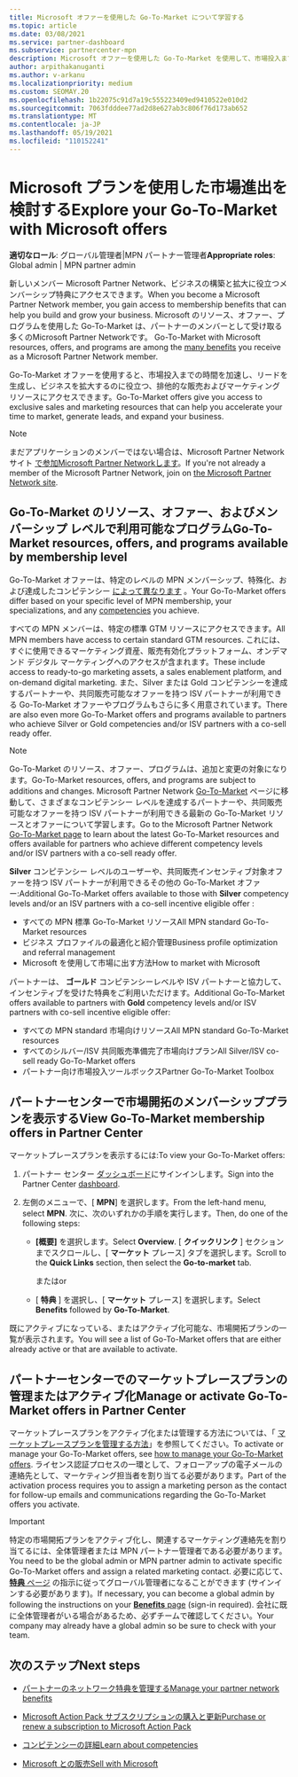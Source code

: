 ```yaml
---
title: Microsoft オファーを使用した Go-To-Market について学習する
ms.topic: article
ms.date: 03/08/2021
ms.service: partner-dashboard
ms.subservice: partnercenter-mpn
description: Microsoft オファーを使用した Go-To-Market を使用して、市場投入までの時間を加速し、リードを生成し、ビジネスを拡大する方法について説明します。
author: arpithakanuganti
ms.author: v-arkanu
ms.localizationpriority: medium
ms.custom: SEOMAY.20
ms.openlocfilehash: 1b22075c91d7a19c555223409ed9410522e010d2
ms.sourcegitcommit: 7063fdddee77ad2d8e627ab3c806f76d173ab652
ms.translationtype: MT
ms.contentlocale: ja-JP
ms.lasthandoff: 05/19/2021
ms.locfileid: "110152241"
---
```

# <a name="explore-your-go-to-market-with-microsoft-offers"></a><span data-ttu-id="34a41-103">Microsoft プランを使用した市場進出を検討する</span><span class="sxs-lookup"><span data-stu-id="34a41-103">Explore your Go-To-Market with Microsoft offers</span></span>

<span data-ttu-id="34a41-104">**適切なロール**: グローバル管理者|MPN パートナー管理者</span><span class="sxs-lookup"><span data-stu-id="34a41-104">**Appropriate roles**: Global admin | MPN partner admin</span></span>

<span data-ttu-id="34a41-105">新しいメンバー Microsoft Partner Network、ビジネスの構築と拡大に役立つメンバーシップ特典にアクセスできます。</span><span class="sxs-lookup"><span data-stu-id="34a41-105">When you become a Microsoft Partner Network member, you gain access to membership benefits that can help you build and grow your business.</span></span> <span data-ttu-id="34a41-106">Microsoft のリソース、オファー、プログラムを使用した Go-To-Market は、パートナーのメンバーとして受け取る多くのMicrosoft Partner Networkです。 [](https://partner.microsoft.com/manage-your-partner-network-benefits)</span><span class="sxs-lookup"><span data-stu-id="34a41-106">Go-To-Market with Microsoft resources, offers, and programs are among the [many benefits](https://partner.microsoft.com/manage-your-partner-network-benefits) you receive as a Microsoft Partner Network member.</span></span>

<span data-ttu-id="34a41-107">Go-To-Market オファーを使用すると、市場投入までの時間を加速し、リードを生成し、ビジネスを拡大するのに役立つ、排他的な販売およびマーケティング リソースにアクセスできます。</span><span class="sxs-lookup"><span data-stu-id="34a41-107">Go-To-Market offers give you access to exclusive sales and marketing resources that can help you accelerate your time to market, generate leads, and expand your business.</span></span>

>[!NOTE]
><span data-ttu-id="34a41-108">まだアプリケーションのメンバーではない場合は、Microsoft Partner Network サイト [で参加Microsoft Partner Networkします](https://partner.microsoft.com/membership)。</span><span class="sxs-lookup"><span data-stu-id="34a41-108">If you're not already a member of the Microsoft Partner Network, join on [the Microsoft Partner Network site](https://partner.microsoft.com/membership).</span></span>

## <a name="go-to-market-resources-offers-and-programs-available-by-membership-level"></a><span data-ttu-id="34a41-109">Go-To-Market のリソース、オファー、およびメンバーシップ レベルで利用可能なプログラム</span><span class="sxs-lookup"><span data-stu-id="34a41-109">Go-To-Market resources, offers, and programs available by membership level</span></span>

<span data-ttu-id="34a41-110">Go-To-Market オファーは、特定のレベルの MPN メンバーシップ、特殊化、および達成したコンピテンシー [によって異なります](learn-about-competencies.md) 。</span><span class="sxs-lookup"><span data-stu-id="34a41-110">Your Go-To-Market offers differ based on your specific level of MPN membership, your specializations, and any [competencies](learn-about-competencies.md) you achieve.</span></span>

<span data-ttu-id="34a41-111">すべての MPN メンバーは、特定の標準 GTM リソースにアクセスできます。</span><span class="sxs-lookup"><span data-stu-id="34a41-111">All MPN members have access to certain standard GTM resources.</span></span> <span data-ttu-id="34a41-112">これには、すぐに使用できるマーケティング資産、販売有効化プラットフォーム、オンデマンド デジタル マーケティングへのアクセスが含まれます。</span><span class="sxs-lookup"><span data-stu-id="34a41-112">These include access to ready-to-go marketing assets, a sales enablement platform, and on-demand digital marketing.</span></span> <span data-ttu-id="34a41-113">また、Silver または Gold コンピテンシーを達成するパートナーや、共同販売可能なオファーを持つ ISV パートナーが利用できる Go-To-Market オファーやプログラムもさらに多く用意されています。</span><span class="sxs-lookup"><span data-stu-id="34a41-113">There are also even more Go-To-Market offers and programs available to partners who achieve Silver or Gold competencies and/or ISV partners with a co-sell ready offer.</span></span>

>[!NOTE]
><span data-ttu-id="34a41-114">Go-To-Market のリソース、オファー、プログラムは、追加と変更の対象になります。</span><span class="sxs-lookup"><span data-stu-id="34a41-114">Go-To-Market resources, offers, and programs are subject to additions and changes.</span></span> <span data-ttu-id="34a41-115">Microsoft Partner Network [Go-To-Market](https://partner.microsoft.com/membership/go-to-market) ページに移動して、さまざまなコンピテンシー レベルを達成するパートナーや、共同販売可能なオファーを持つ ISV パートナーが利用できる最新の Go-To-Market リソースとオファーについて学習します。</span><span class="sxs-lookup"><span data-stu-id="34a41-115">Go to the Microsoft Partner Network [Go-To-Market page](https://partner.microsoft.com/membership/go-to-market) to learn about the latest Go-To-Market resources and offers available for partners who achieve different competency levels and/or ISV partners with a co-sell ready offer.</span></span>

<span data-ttu-id="34a41-116">**Silver** コンピテンシー レベルのユーザーや、共同販売インセンティブ対象オファーを持つ ISV パートナーが利用できるその他の Go-To-Market オファー:</span><span class="sxs-lookup"><span data-stu-id="34a41-116">Additional Go-To-Market offers available to those with **Silver** competency levels and/or an ISV partners with a co-sell incentive eligible offer :</span></span>

- <span data-ttu-id="34a41-117">すべての MPN 標準 Go-To-Market リソース</span><span class="sxs-lookup"><span data-stu-id="34a41-117">All MPN standard Go-To-Market resources</span></span>
- <span data-ttu-id="34a41-118">ビジネス プロファイルの最適化と紹介管理</span><span class="sxs-lookup"><span data-stu-id="34a41-118">Business profile optimization and referral management</span></span>
- <span data-ttu-id="34a41-119">Microsoft を使用して市場に出す方法</span><span class="sxs-lookup"><span data-stu-id="34a41-119">How to market with Microsoft</span></span>

<span data-ttu-id="34a41-120">パートナーは、 **ゴールド** コンピテンシーレベルや ISV パートナーと協力して、インセンティブを受けた特典をご利用いただけます。</span><span class="sxs-lookup"><span data-stu-id="34a41-120">Additional Go-To-Market offers available to partners with **Gold** competency levels and/or ISV partners with co-sell incentive eligible offer:</span></span>

- <span data-ttu-id="34a41-121">すべての MPN standard 市場向けリソース</span><span class="sxs-lookup"><span data-stu-id="34a41-121">All MPN standard Go-To-Market resources</span></span>
- <span data-ttu-id="34a41-122">すべてのシルバー/ISV 共同販売準備完了市場向けプラン</span><span class="sxs-lookup"><span data-stu-id="34a41-122">All Silver/ISV co-sell ready Go-To-Market offers</span></span>
- <span data-ttu-id="34a41-123">パートナー向け市場投入ツールボックス</span><span class="sxs-lookup"><span data-stu-id="34a41-123">Partner Go-To-Market Toolbox</span></span> 

## <a name="view-go-to-market-membership-offers-in-partner-center"></a><span data-ttu-id="34a41-124">パートナーセンターで市場開拓のメンバーシッププランを表示する</span><span class="sxs-lookup"><span data-stu-id="34a41-124">View Go-To-Market membership offers in Partner Center</span></span>

<span data-ttu-id="34a41-125">マーケットプレースプランを表示するには:</span><span class="sxs-lookup"><span data-stu-id="34a41-125">To view your Go-To-Market offers:</span></span>

1. <span data-ttu-id="34a41-126">パートナー センター [ダッシュボード](https://partner.microsoft.com/dashboard)にサインインします。</span><span class="sxs-lookup"><span data-stu-id="34a41-126">Sign into the Partner Center [dashboard](https://partner.microsoft.com/dashboard).</span></span>

2. <span data-ttu-id="34a41-127">左側のメニューで、[ **MPN**] を選択します。</span><span class="sxs-lookup"><span data-stu-id="34a41-127">From the left-hand menu, select **MPN**.</span></span> <span data-ttu-id="34a41-128">次に、次のいずれかの手順を実行します。</span><span class="sxs-lookup"><span data-stu-id="34a41-128">Then, do one of the following steps:</span></span>

   - <span data-ttu-id="34a41-129">**[概要]** を選択します。</span><span class="sxs-lookup"><span data-stu-id="34a41-129">Select **Overview**.</span></span> <span data-ttu-id="34a41-130">[ **クイックリンク** ] セクションまでスクロールし、[ **マーケット** プレース] タブを選択します。</span><span class="sxs-lookup"><span data-stu-id="34a41-130">Scroll to the **Quick Links** section, then select the **Go-to-market** tab.</span></span>

     <span data-ttu-id="34a41-131">または</span><span class="sxs-lookup"><span data-stu-id="34a41-131">or</span></span>

   - <span data-ttu-id="34a41-132">[ **特典** ] を選択し、[ **マーケット** プレース] を選択します。</span><span class="sxs-lookup"><span data-stu-id="34a41-132">Select **Benefits** followed by **Go-To-Market**.</span></span>

<span data-ttu-id="34a41-133">既にアクティブになっている、またはアクティブ化可能な、市場開拓プランの一覧が表示されます。</span><span class="sxs-lookup"><span data-stu-id="34a41-133">You will see a list of Go-To-Market offers that are either already active or that are available to activate.</span></span>

## <a name="manage-or-activate-go-to-market-offers-in-partner-center"></a><span data-ttu-id="34a41-134">パートナーセンターでのマーケットプレースプランの管理またはアクティブ化</span><span class="sxs-lookup"><span data-stu-id="34a41-134">Manage or activate Go-To-Market offers in Partner Center</span></span>

<span data-ttu-id="34a41-135">マーケットプレースプランをアクティブ化または管理する方法については、「 [マーケットプレースプランを管理する方法](manage-your-partner-network-benefits.md#manage-go-to-market-offers)」を参照してください。</span><span class="sxs-lookup"><span data-stu-id="34a41-135">To activate or manage your Go-To-Market offers, see [how to manage your Go-To-Market offers](manage-your-partner-network-benefits.md#manage-go-to-market-offers).</span></span> <span data-ttu-id="34a41-136">ライセンス認証プロセスの一環として、フォローアップの電子メールの連絡先として、マーケティング担当者を割り当てる必要があります。</span><span class="sxs-lookup"><span data-stu-id="34a41-136">Part of the activation process requires you to assign a marketing person as the contact for follow-up emails and communications regarding the Go-To-Market offers you activate.</span></span>

>[!IMPORTANT]
><span data-ttu-id="34a41-137">特定の市場開拓プランをアクティブ化し、関連するマーケティング連絡先を割り当てるには、全体管理者または MPN パートナー管理者である必要があります。</span><span class="sxs-lookup"><span data-stu-id="34a41-137">You need to be the global admin or MPN partner admin to activate specific Go-To-Market offers and assign a related marketing contact.</span></span> <span data-ttu-id="34a41-138">必要に応じて、 [**特典** ページ](https://partnercenter.microsoft.com/pcv/partnership/benefits) の指示に従ってグローバル管理者になることができます (サインインする必要があります)。</span><span class="sxs-lookup"><span data-stu-id="34a41-138">If necessary, you can become a global admin by following the instructions on your [**Benefits** page](https://partnercenter.microsoft.com/pcv/partnership/benefits) (sign-in required).</span></span> <span data-ttu-id="34a41-139">会社に既に全体管理者がいる場合があるため、必ずチームで確認してください。</span><span class="sxs-lookup"><span data-stu-id="34a41-139">Your company may already have a global admin so be sure to check with your team.</span></span>

## <a name="next-steps"></a><span data-ttu-id="34a41-140">次のステップ</span><span class="sxs-lookup"><span data-stu-id="34a41-140">Next steps</span></span>

- [<span data-ttu-id="34a41-141">パートナーのネットワーク特典を管理する</span><span class="sxs-lookup"><span data-stu-id="34a41-141">Manage your partner network benefits</span></span>](manage-your-partner-network-benefits.md)

- [<span data-ttu-id="34a41-142">Microsoft Action Pack サブスクリプションの購入と更新</span><span class="sxs-lookup"><span data-stu-id="34a41-142">Purchase or renew a subscription to Microsoft Action Pack</span></span>](mpn-get-action-pack.md)

- [<span data-ttu-id="34a41-143">コンピテンシーの詳細</span><span class="sxs-lookup"><span data-stu-id="34a41-143">Learn about competencies</span></span>](learn-about-competencies.md)

- [<span data-ttu-id="34a41-144">Microsoft との販売</span><span class="sxs-lookup"><span data-stu-id="34a41-144">Sell with Microsoft</span></span>](https://partner.microsoft.com/membership/sell-with-microsoft)
